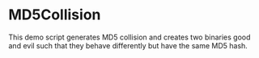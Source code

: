 # MD5Collision
This demo script generates MD5 collision and creates two binaries good and evil such that they behave differently but have the same MD5 hash.
